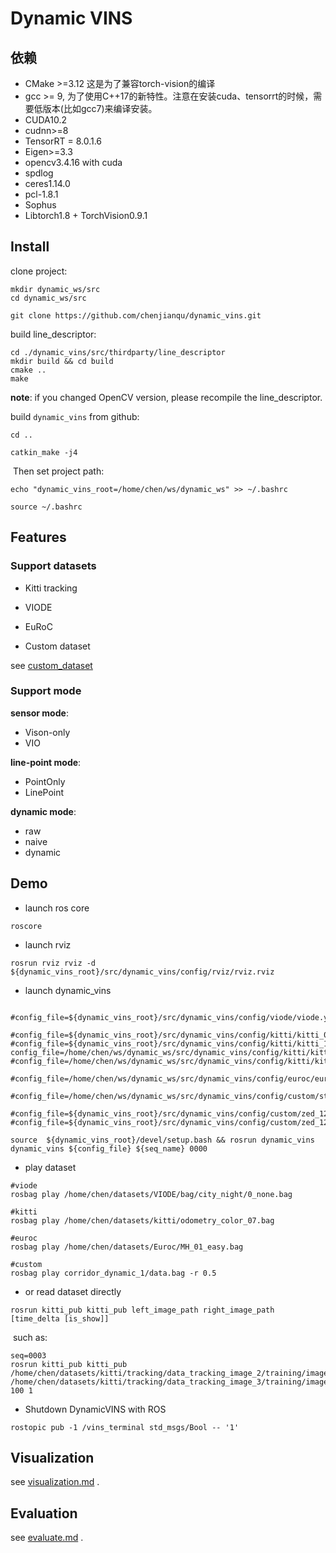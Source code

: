 # Dynamic VINS





## 依赖

* CMake >=3.12  这是为了兼容torch-vision的编译
* gcc >= 9, 为了使用C++17的新特性。注意在安装cuda、tensorrt的时候，需要低版本(比如gcc7)来编译安装。
* CUDA10.2
* cudnn>=8
* TensorRT = 8.0.1.6
* Eigen>=3.3
* opencv3.4.16 with cuda
* spdlog
* ceres1.14.0
* pcl-1.8.1
* Sophus
* Libtorch1.8 + TorchVision0.9.1



## Install

clone project:

```shell
mkdir dynamic_ws/src
cd dynamic_ws/src

git clone https://github.com/chenjianqu/dynamic_vins.git
```



build line_descriptor:

```shell
cd ./dynamic_vins/src/thirdparty/line_descriptor
mkdir build && cd build
cmake ..
make
```

**note**: if you changed OpenCV version, please recompile the line_descriptor.



build `dynamic_vins` from github:

```shell
cd ..

catkin_make -j4
```

​	Then set project path:

```shell
echo "dynamic_vins_root=/home/chen/ws/dynamic_ws" >> ~/.bashrc

source ~/.bashrc
```



## Features

### Support datasets

* Kitti tracking

* VIODE
* EuRoC
* Custom dataset

see [custom_dataset](custom_dataset/README.md)



### Support mode

**sensor mode**:

* Vison-only
* VIO

**line-point mode**:

* PointOnly
* LinePoint

**dynamic mode**:

* raw
* naive
* dynamic




## Demo

* launch ros core
```shell
roscore
```

* launch rviz
```shell
rosrun rviz rviz -d ${dynamic_vins_root}/src/dynamic_vins/config/rviz/rviz.rviz
```

* launch dynamic_vins

```shell

#config_file=${dynamic_vins_root}/src/dynamic_vins/config/viode/viode.yaml 

#config_file=${dynamic_vins_root}/src/dynamic_vins/config/kitti/kitti_09_30/kitti_09_30_config.yaml 
#config_file=${dynamic_vins_root}/src/dynamic_vins/config/kitti/kitti_10_03/kitti_10_03_config.yaml
config_file=/home/chen/ws/dynamic_ws/src/dynamic_vins/config/kitti/kitti_tracking/kitti_tracking.yaml
#config_file=/home/chen/ws/dynamic_ws/src/dynamic_vins/config/kitti/kitti_tracking/kitti_tracking_raw_line.yaml

#config_file=/home/chen/ws/dynamic_ws/src/dynamic_vins/config/euroc/euroc.yaml

#config_file=/home/chen/ws/dynamic_ws/src/dynamic_vins/config/custom/stereo_1920x1080/custom.yaml

#config_file=${dynamic_vins_root}/src/dynamic_vins/config/custom/zed_1280x720_vison_only/custom.yaml
#config_file=${dynamic_vins_root}/src/dynamic_vins/config/custom/zed_1280x720/custom.yaml

source  ${dynamic_vins_root}/devel/setup.bash && rosrun dynamic_vins dynamic_vins ${config_file} ${seq_name} 0000
```



* play dataset

```shell
#viode
rosbag play /home/chen/datasets/VIODE/bag/city_night/0_none.bag

#kitti
rosbag play /home/chen/datasets/kitti/odometry_color_07.bag

#euroc
rosbag play /home/chen/datasets/Euroc/MH_01_easy.bag

#custom
rosbag play corridor_dynamic_1/data.bag -r 0.5
```



* or read dataset directly

```shell
rosrun kitti_pub kitti_pub left_image_path right_image_path [time_delta [is_show]] 
```

​	such as:

```shell
seq=0003
rosrun kitti_pub kitti_pub /home/chen/datasets/kitti/tracking/data_tracking_image_2/training/image_02/${seq}  /home/chen/datasets/kitti/tracking/data_tracking_image_3/training/image_03/${seq} 100 1
```



* Shutdown DynamicVINS with ROS

```shell
rostopic pub -1 /vins_terminal std_msgs/Bool -- '1'
```







## Visualization

see [visualization.md](./dynamic_vins/docs/visualization.md) .



## Evaluation

see [evaluate.md](./dynamic_vins/docs/evaluate.md) .



















